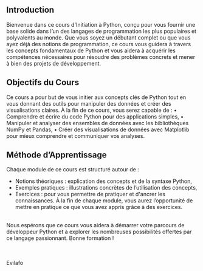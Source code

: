 ## Introduction
Bienvenue dans ce cours d'Initiation à Python, conçu pour vous fournir une base solide dans l’un des langages de programmation les plus populaires et polyvalents au monde. Que vous soyez un débutant complet ou que vous ayez déjà des notions de programmation, ce cours vous guidera à travers les concepts fondamentaux de Python et vous aidera à acquérir les compétences nécessaires pour résoudre des problèmes concrets et mener à bien des projets de développement.

## Objectifs du Cours
Ce cours a pour but de vous initier aux concepts clés de Python tout en vous donnant des outils pour manipuler des données et créer des visualisations claires. À la fin de ce cours, vous serez capable de :
•	Comprendre et écrire du code Python pour des applications simples,
•	Manipuler et analyser des ensembles de données avec les bibliothèques NumPy et Pandas,
•	Créer des visualisations de données avec Matplotlib pour mieux comprendre et communiquer vos analyses.

## Méthode d’Apprentissage
Chaque module de ce cours est structuré autour de :
- Notions théoriques : explication des concepts et de la syntaxe Python,
- Exemples pratiques : illustrations concrètes de l’utilisation des concepts,
- Exercices : pour vous permettre de pratiquer et d'ancrer les connaissances.
À la fin de chaque module, vous aurez l’opportunité de mettre en pratique ce que vous avez appris grâce à des exercices.
<br>
Nous espérons que ce cours vous aidera à démarrer votre parcours de développeur Python et à explorer les nombreuses possibilités offertes par ce langage passionnant. Bonne formation !

<br><br>
Evilafo
